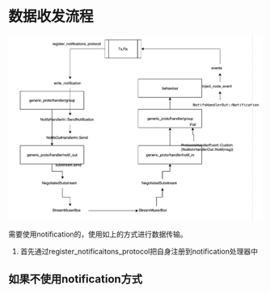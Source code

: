 # 数据收发流程
![](data-flow.png)

需要使用notification的，使用如上的方式进行数据传输。

1. 首先通过register_notificaitons_protocol把自身注册到notification处理器中




## 如果不使用notification方式